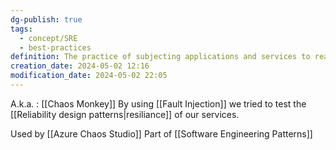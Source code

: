 ```yaml
---
dg-publish: true
tags:
  - concept/SRE
  - best-practices
definition: The practice of subjecting applications and services to real-world stresses and failures. The goal is to build and validate resilience to unreliable conditions and missing dependencies.
creation_date: 2024-05-02 12:16
modification_date: 2024-05-02 22:05
---
```

A.k.a. : [[Chaos Monkey]]
By using [[Fault Injection]] we tried to test the [[Reliability design patterns|resiliance]] of our services.


Used by [[Azure Chaos Studio]]
Part of [[Software Engineering Patterns]]
